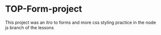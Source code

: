 # TOP-Form-project
This project was an itro to forms and more css styling practice in the node js branch of the lessons
